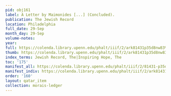 ```yaml
---
pid: obj161
label: A Letter by Maimonides [...] (Concluded).
publication: The Jewish Record
location: Philadelphia
full_date: 29-Sep
month_day: 29-Sep
volume-notes:
year:
full: https://colenda.library.upenn.edu/phalt/iiif/2/ark81431p35d8nw83%2FSHA256E-s7363460--dbb99b0b3e24cb7ca7acf8af1ce70a1325607f95fba2aef0f23428c522030767.jpeg/full/3500,/0/default.jpg
thumb: https://colenda.library.upenn.edu/phalt/iiif/2/ark81431p35d8nw83%2FSHA256E-s7363460--dbb99b0b3e24cb7ca7acf8af1ce70a1325607f95fba2aef0f23428c522030767.jpeg/full/!200,200/0/default.jpg
index_terms: Jewish Record, The|Inspiring Hope, The
toc: '175'
manifest_all: https://colenda.library.upenn.edu/phalt/iiif/2/81431-p35d8nw83/manifest
manifest_indiv: https://colenda.library.upenn.edu/phalt/iiif/2/ark81431p35d8nw83%2FSHA256E-s7363460--dbb99b0b3e24cb7ca7acf8af1ce70a1325607f95fba2aef0f23428c522030767.jpeg
order: '160'
layout: qatar_item
collection: morais-ledger
---
```

